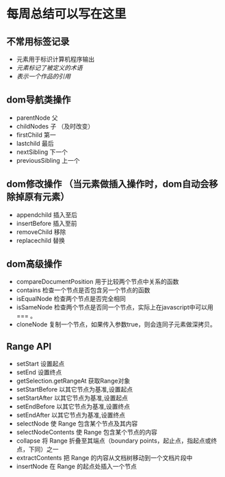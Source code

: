 # 每周总结可以写在这里
## 不常用标签记录
- <samp> 元素用于标识计算机程序输出
- <dfn> 元素标记了被定义的术语
- <cite> 表示一个作品的引用
  
## dom导航类操作
- parentNode 父
- childNodes 子 （及时改变）
- firstChild 第一
- lastchild 最后
- nextSibling 下一个
- previousSibling 上一个

## dom修改操作 （当元素做插入操作时，dom自动会移除掉原有元素）
- appendchild 插入至后
- insertBefore 插入至前
- removeChild 移除
- replacechild 替换

## dom高级操作
- compareDocumentPosition 用于比较两个节点中关系的函数
- contains 检查一个节点是否包含另一个节点的函数
- isEqualNode 检查两个节点是否完全相同
- isSameNode 检查两个节点是否同一个节点，实际上在javascript中可以用 === 。
- cloneNode 复制一个节点，如果传入参数true，则会连同子元素做深拷贝。

## Range API
- setStart 设置起点
- setEnd 设置终点
- getSelection.getRangeAt  获取Range对象
- setStartBefore 以其它节点为基准,设置起点
- setStartAfter 以其它节点为基准,设置起点
- setEndBefore 以其它节点为基准,设置终点
- setEndAfter 以其它节点为基准,设置终点
- selectNode 使 Range 包含某个节点及其内容
- selectNodeContents 使 Range 包含某个节点的内容
- collapse 将 Range 折叠至其端点（boundary points，起止点，指起点或终点，下同）之一
- extractContents 把 Range 的内容从文档树移动到一个文档片段中
- insertNode 在 Range 的起点处插入一个节点